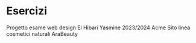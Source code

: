 # Esercizi
Progetto esame web design
El Hibari Yasmine 2023/2024 Acme 
Sito linea cosmetici naturali AraBeauty 
